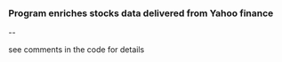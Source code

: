 ### Program enriches stocks data delivered from Yahoo finance

--

see comments in the code for details